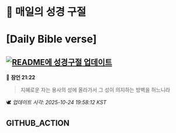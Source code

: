 # 🙏 매일의 성경 구절
# [Daily Bible verse]
## [![README에 성경구절 업데이트](https://github.com/DONGSUKA/first_test/actions/workflows/update-readme-bible.yml/badge.svg)](https://github.com/DONGSUKA/first_test/actions/workflows/update-readme-bible.yml)
<!-- START_BIBLE_VERSE -->
📖 **잠언 21:22**
> 지혜로운 자는 용사의 성에 올라가서 그 성이 의지하는 방벽을 허느니라

🕊️ _업데이트 시각: 2025-10-24 19:58:12 KST_
  <!-- END_BIBLE_VERSE -->
## GITHUB_ACTION

